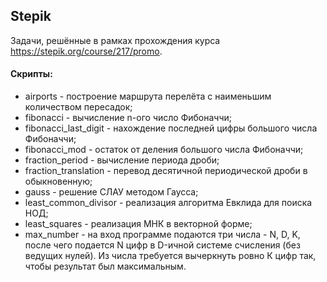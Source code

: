 ## Stepik
Задачи, решённые в рамках прохождения курса https://stepik.org/course/217/promo.

#### Скрипты:
+ airports - построение маршрута перелёта с наименьшим количеством пересадок;
+ fibonacci - вычисление n-ого число Фибоначчи;
+ fibonacci_last_digit - нахождение последней цифры большого числа Фибоначчи;
+ fibonacci_mod - остаток от деления большого числа Фибоначчи;
+ fraction_period - вычисление периода дроби;
+ fraction_translation - перевод десятичной периодической дроби в обыкновенную;
+ gauss - решение СЛАУ методом Гаусса;
+ least_common_divisor - реализация алгоритма Евклида для поиска НОД;
+ least_squares - реализация МНК в векторной форме;
+ max_number - на вход программе подаются три числа - N, D, K, после чего подается N цифр в D-ичной системе счисления (без ведущих нулей). Из числа требуется вычеркнуть ровно К цифр так, чтобы результат был максимальным.

